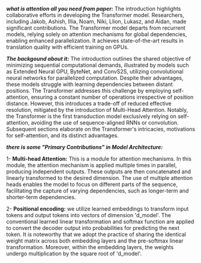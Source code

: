   ***what is attention all you need from paper:***
The introduction highlights collaborative efforts in developing the Transformer model. Researchers, including Jakob, Ashish, Illia, Noam, Niki, Llion, Lukasz, and Aidan, made significant contributions. The Transformer model departs from recurrent models, relying solely on attention mechanisms for global dependencies, enabling enhanced parallelization. It achieves state-of-the-art results in translation quality with efficient training on GPUs.

***The backgound about it:***
The introduction outlines the shared objective of minimizing sequential computational demands, illustrated by models such as Extended Neural GPU, ByteNet, and ConvS2S, utilizing convolutional neural networks for parallelized computation. Despite their advantages, these models struggle with learning dependencies between distant positions. The Transformer addresses this challenge by employing self-attention, ensuring a constant number of operations irrespective of position distance. However, this introduces a trade-off of reduced effective resolution, mitigated by the introduction of Multi-Head Attention. Notably, the Transformer is the first transduction model exclusively relying on self-attention, avoiding the use of sequence-aligned RNNs or convolution. Subsequent sections elaborate on the Transformer's intricacies, motivations for self-attention, and its distinct advantages.

***there is some "Primary Contributions" in Model Architecture:***

1- **Multi-head Attention:**
This is a module for attention mechanisms. In this module, the attention mechanism is applied multiple times in parallel, producing independent outputs. These outputs are then concatenated and linearly transformed to the desired dimension. The use of multiple attention heads enables the model to focus on different parts of the sequence, facilitating the capture of varying dependencies, such as longer-term and shorter-term dependencies.

2- **Positional encoding:**
we utilize learned embeddings to transform input tokens and output tokens into vectors of dimension 'd_model'. The conventional learned linear transformation and softmax function are applied to convert the decoder output into probabilities for predicting the next token. It is noteworthy that we adopt the practice of sharing the identical weight matrix across both embedding layers and the pre-softmax linear transformation. Moreover, within the embedding layers, the weights undergo multiplication by the square root of 'd_model'.
